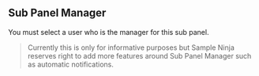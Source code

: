 ## Sub Panel Manager
You must select a user who is the manager for this sub panel. 

> Currently this is only for informative purposes but Sample Ninja reserves right to add more features around Sub Panel Manager such as automatic notifications.
